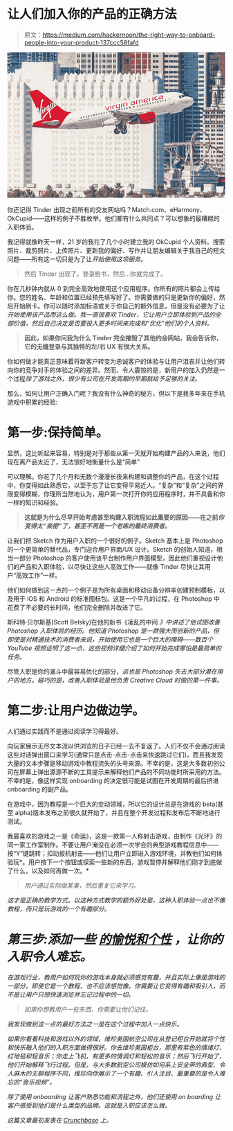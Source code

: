 # 让人们加入你的产品的正确方法

> 原文：<https://medium.com/hackernoon/the-right-way-to-onboard-people-into-your-product-137ccc58fafd>

![](img/5616b57c46b059e50e6f143be112c5bc.png)

你还记得 Tinder 出现之前所有的交友网站吗？Match.com、eHarmony、OkCupid——这样的例子不胜枚举。他们都有什么共同点？可以想象的最糟糕的入职体验。

我记得就像昨天一样，21 岁的我花了几个小时建立我的 OkCupid 个人资料。搜索照片、裁剪照片、上传照片、更新我的偏好、写作并让朋友编辑关于我自己的短文问题——所有这一切只是为了让*开始使用这项服务。*

> 然后 Tinder 出现了。登录脸书，然后…你就完成了。

你在几秒钟内就从 0 到完全高效地使用这个应用程序。你所有的照片都会上传给你。您的姓名、年龄和位置已经预先填写好了。你需要做的只是更新你的偏好，然后开始刷卡。你可以随时添加标语或关于你自己的额外信息，但是没有必要为了让*开始使用该产品而这么做。我一直很喜欢 Tinder，它让用户立即体验到产品的全部价值，然后自己决定是否要投入更多时间来完成和“优化”他们的个人资料。*

> **因此，如果你问我为什么 Tinder 完全摧毁了其他约会网站，我会告诉你，它的无缝登录与其独特的左/右 UX 有很大关系。**

你如何做才能真正意味着将新客户转变为忠诚客户的体验与让用户沮丧并让他们转向你的竞争对手的体验之间的差异。然而，令人震惊的是，新用户的加入仍然是一个过程*除了游戏之外，很少有公司在开发周期的早期就给予足够的关注。*

那么，如何让用户正确入门呢？我没有什么神奇的秘方，但以下是我多年来在手机游戏中积累的经验:

# 第一步:保持简单。

显然，这比听起来容易，特别是对于那些从第一天就开始构建产品的人来说，他们现在离产品太近了，无法很好地衡量什么是“简单”

可以理解。你花了几个月和无数个漫漫长夜来构建和调整你的产品，在这个过程中，你变得如此熟悉它，以至于忘了让它变得平易近人。“复杂”和“复杂”之间的界限变得模糊，你理所当然地认为，用户第一次打开你的应用程序时，并不具备和你一样的知识和经验。

> **这就是为什么尽早开始考虑甚至构建入职流程如此重要的原因——在之前*你变得太“亲密”了，甚至不再是一个老练的最终消费者。***

让我们把 Sketch 作为用户入职的一个很好的例子。Sketch 基本上是 Photoshop 的一个更简单的替代品，专门迎合用户界面/UX 设计。Sketch 的创始人知道，相当一部分 Photoshop 的客户使用该平台制作用户界面模型，因此他们重视设计他们的产品和入职体验，以尽快让这些人高效工作——就像 Tinder 尽快让其用户“高效工作”一样。

他们如何做到这一点的一个例子是为所有桌面和移动设备分辨率创建预制模板，以及用于 iOS 和 Android 的标准图标包。这是一个平凡的过程，在 Photoshop 中花费了不必要的长时间，他们完全删除并改进了它。

斯科特·贝尔斯基(Scott Belsky)在他的新书《凌乱的中间 *》中讲述了他试图改善 Photoshop 入职体验的经历。他知道 Photoshop 是一款强大而创新的产品，但即使是对精通技术的消费者来说，开始使用它也是一个巨大的障碍——数百个 YouTube 视频证明了这一点，这些视频详细介绍了如何开始完成哪怕是最简单的任务。*

尽管入职是你的漏斗中最容易优化的部分，*这也是 Photoshop 失去大部分潜在用户的地方。碰巧的是，改善入职体验是他负责 Creative Cloud 时做的第一件事。*

# **第二步:让用户边做边学。**

人们通过实践而不是通过阅读学习得最好。

向玩家展示无尽文本流以供浏览的日子已经一去不复返了。人们不仅不会通过阅读这些对话弹出窗口来学习(通常只是点击-点击-点击来快速跳过它们)，而且我发现大量的文本步骤是移动游戏中教程流失的头号来源。不幸的是，这是大多数初创公司在屏幕上弹出源源不断的工具提示来解释他们产品的不同功能时所采用的方法。不幸的是，像这样实现 onboarding 的决定很可能是试图在开发周期的最后挤进 onboarding 的副产品。

在游戏中，因为教程是一个巨大的变动领域，所以它的设计总是在游戏的 beta(甚至 alpha)版本发布之前很久就开始了，并且在整个开发过程和发布后不断地进行测试。

我最喜欢的游戏之一是《命运》，这是一款第一人称射击游戏，由制作《光环》的同一家工作室制作。不要让用户淹没在必须一次学会的典型游戏教程信息中——按“Y”键跳转；扣动扳机射击——他们让用户立即进入游戏环境，并教他们如何体验玩*。用户按下一个按钮或探索一些新的东西，游戏暂停并解释他们刚才到底做了什么，以及如何再做一次。*

> *用户通过实际做某事，然后重复它来学习。*

*这才是正确的教学方式。以这种方式教学的额外好处是，这种入职体验一点也不像教程，而只是玩游戏的一个有趣部分。*

# ***第三步:添加一些** [**的愉悦和个性**](https://hackernoon.com/wheres-the-love-build-some-delight-into-your-product-6d8a09605bcf) **，让你的入职令人难忘。***

*在游戏行业，教用户如何玩你的游戏本身就必须感觉有趣，并且实际上像是游戏的一部分。即使它是一个教程，也不应该感觉像。你需要让它变得有趣和吸引人，而不是让用户只想快速浏览并忘记过程中的一切。*

> *如果你想教用户一些东西，你需要让他们记住。*

*我发现做到这一点的最好方法之一是在这个过程中加入一点快乐。*

*如果你看看科技和游戏以外的领域，维珍美国航空公司在从登记柜台开始就将个性和快乐融入他们的入职方面做得很好。你去维珍美国柜台，那里有紫色的情绪灯、红地毯和轻音乐；你走上飞机，有更多的情调灯和轻松的音乐；然后飞行开始了，他们开始解释飞行过程。但是，与大多数航空公司模仿如何系上安全带的典型、令人麻木的无聊程序不同，维珍向你展示了一个有趣、引人注目、最重要的是令人难忘的“音乐视频”。*

*除了使用 onboarding 让客户熟悉功能和流程之外，他们还使用 on boarding 让客户感受到他们是什么类型的品牌。*这就是*入职应该怎么做。*

**这篇文章最初发表在* [Crunchbase](https://about.crunchbase.com/blog/user-onboarding/) 上。*
